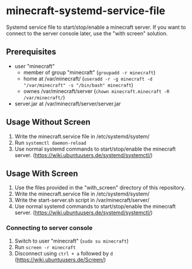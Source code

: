 # minecraft-systemd-service-file
Systemd service file to start/stop/enable a minecraft server. If you want to connect to the server console later, use the "with screen" solution.

## Prerequisites
* user "minecraft"
  * member of group "minecraft" (`groupadd -r minecraft`)
  * home at /var/minecraft/ (`useradd -r -g minecraft -d "/var/minecraft" -s "/bin/bash" minecraft`)
  * ownes /var/minecraft/server (`chown minecraft.minecraft -R /var/minecraft/`)
* server.jar at /var/minecraft/server/server.jar

## Usage Without Screen
1. Write the minecraft.service file in /etc/systemd/system/
2. Run `systemctl daemon-reload`
3. Use normal systemd commands to start/stop/enable the minecraft server. (https://wiki.ubuntuusers.de/systemd/systemctl/)

## Usage With Screen
1. Use the files provided in the "with_screen" directory of this repository.
2. Write the minecraft.service file in /etc/systemd/system/
3. Write the start-server.sh script in /var/minecraft/server/
4. Use normal systemd commands to start/stop/enable the minecraft server. (https://wiki.ubuntuusers.de/systemd/systemctl/)

### Connecting to server console
1. Switch to user "minecraft" (`sudo su minecraft`)
2. Run `screen -r minecraft`
3. Disconnect using `ctrl + a` followed by `d` (https://wiki.ubuntuusers.de/Screen/)

